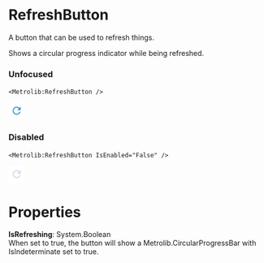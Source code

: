# RefreshButton

A button that can be used to refresh things.

Shows a circular progress indicator while being refreshed.

### Unfocused

```xaml
<Metrolib:RefreshButton />
```
![Image of RefreshButton, Unfocused](Unfocused.png)

### Disabled

```xaml
<Metrolib:RefreshButton IsEnabled="False" />
```
![Image of RefreshButton, Disabled](Disabled.png)

# Properties

**IsRefreshing**: System.Boolean  
When set to true, the button will show a Metrolib.CircularProgressBar with
                IsIndeterminate
                set to true.


